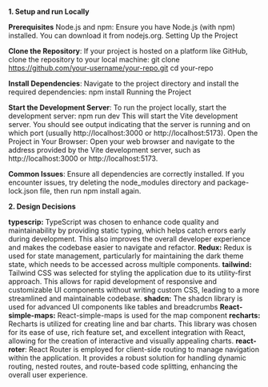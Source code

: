 **1. Setup and run Locally**

**Prerequisites**
Node.js and npm: Ensure you have Node.js (with npm) installed. You can download it from nodejs.org.
Setting Up the Project


**Clone the Repository**: If your project is hosted on a platform like GitHub, clone the repository to your local machine:
git clone https://github.com/your-username/your-repo.git
cd your-repo


**Install Dependencies**: Navigate to the project directory and install the required dependencies:
npm install
Running the Project


**Start the Development Server**: To run the project locally, start the development server:
npm run dev
This will start the Vite development server. You should see output indicating that the server is running and on which port (usually http://localhost:3000 or http://localhost:5173).
Open the Project in Your Browser: Open your web browser and navigate to the address provided by the Vite development server, such as http://localhost:3000 or http://localhost:5173.


**Common Issues**:
Ensure all dependencies are correctly installed. If you encounter issues, try deleting the node_modules directory and package-lock.json file, then run npm install again.

**2. Design Decisions**

**typescrip:** TypeScript was chosen to enhance code quality and maintainability by providing static typing, which helps catch errors early during development. This also improves the overall developer experience and makes the codebase easier to navigate and refactor. 
**Redux:** Redux is used for state management, particularly for maintaining the dark theme state, which needs to be accessed across multiple components. 
**tailwind:** Tailwind CSS was selected for styling the application due to its utility-first approach. This allows for rapid development of responsive and customizable UI components without writing custom CSS, leading to a more streamlined and maintainable codebase. 
**shadcn:** The shadcn library is used for advanced UI components like tables and breadcrumbs
**React-simple-maps:** React-simple-maps is used for the map component
**recharts:** Recharts is utilized for creating line and bar charts. This library was chosen for its ease of use, rich feature set, and excellent integration with React, allowing for the creation of interactive and visually appealing charts.
**react-roter**: React Router is employed for client-side routing to manage navigation within the application. It provides a robust solution for handling dynamic routing, nested routes, and route-based code splitting, enhancing the overall user experience.



